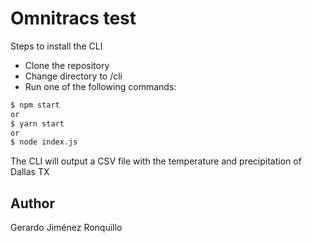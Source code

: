 # Omnitracs test

Steps to install the CLI

  - Clone the repository
  - Change directory to /cli
  - Run one of the following commands:

```sh
$ npm start
or
$ yarn start
or
$ node index.js
```

The CLI will output a CSV file with the temperature and precipitation of Dallas TX

Author
----

Gerardo Jiménez Ronquillo